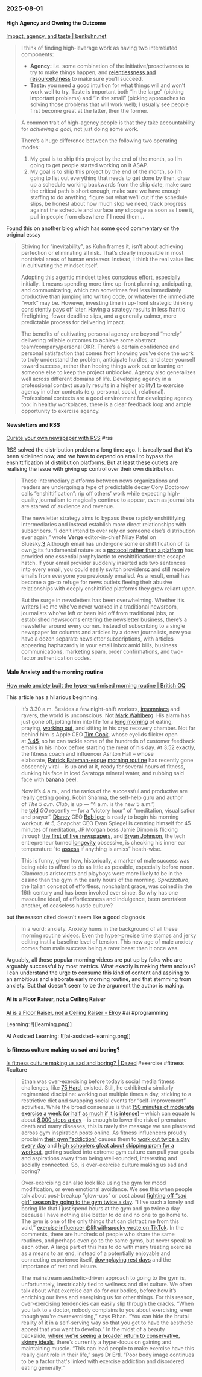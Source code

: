 ### 2025-08-01
#### High Agency and Owning the Outcome
[Impact, agency, and taste \| benkuhn.net](https://www.benkuhn.net/impact/)

> I think of finding high-leverage work as having two interrelated components:
> 
> - **Agency:** i.e. some combination of the initiative/proactiveness to try to make things happen, and [relentlessness and resourcefulness](https://paulgraham.com/relres.html) to make sure you’ll succeed.
> - **Taste:** you need a good intuition for what things will and won’t work well to try. Taste is important both “in the large” (picking important problems) and “in the small” (picking approaches to solving those problems that will work well); I usually see people first become great at the latter, then the former.

> A common trait of high-agency people is that they take accountability for _achieving a goal_, not just doing some work.
> 
> There’s a huge difference between the following two operating modes:
> 
> 1. My goal is to ship this project by the end of the month, so I’m going to get people started working on it ASAP.
> 2. My goal is to ship this project by the end of the month, so I’m going to list out everything that needs to get done by then, draw up a schedule working backwards from the ship date, make sure the critical path is short enough, make sure we have enough staffing to do anything, figure out what we’ll cut if the schedule slips, be honest about how much slop we need, track progress against the schedule and surface any slippage as soon as I see it, pull in people from elsewhere if I need them…

Found this on another blog which has some good commentary on the original essay

> Striving for “inevitability”, as Kuhn frames it, isn’t about achieving perfection or eliminating all risk. That’s clearly impossible in most nontrivial areas of human endeavor. Instead, I think the real value lies in cultivating the mindset itself.
> 
> Adopting this agentic mindset takes conscious effort, especially initially. It means spending more time up-front planning, anticipating, and communicating, which can sometimes feel less immediately productive than jumping into writing code, or whatever the immediate “work” may be. However, investing time in up-front strategic thinking consistently pays off later. Having a strategy results in less frantic firefighting, fewer deadline slips, and a generally calmer, more predictable process for delivering impact.
> 
> The benefits of cultivating personal agency are beyond “merely” delivering reliable outcomes to achieve some abstract team/company/personal OKR. There’s a certain confidence and personal satisfaction that comes from knowing you’ve done the work to truly understand the problem, anticipate hurdles, and steer yourself toward success, rather than hoping things work out or leaning on someone else to keep the project unblocked. Agency also generalizes well across different domains of life. Developing agency in a professional context usually results in a higher ability[1](https://benjamincongdon.me/feed.xml#fn:1) to exercise agency in other contexts (e.g. personal, social, relational). Professional contexts are a good environment for developing agency too: in healthy workplaces, there is a clear feedback loop and ample opportunity to exercise agency.

#### Newsletters and RSS
[Curate your own newspaper with RSS](https://www.citationneeded.news/curate-with-rss/) #rss 

RSS solved the distribution problem a long time ago. It is really sad that it's been sidelined now, and we have to depend on email to bypass the enshittification of distribution platforms. But at least these outlets are realising the issue with giving up control over their own distribution.

> These intermediary platforms between news organizations and readers are undergoing a type of predictable decay Cory Doctorow calls “enshittification”: rip off others’ work while expecting high-quality journalism to magically continue to appear, even as journalists are starved of audience and revenue.
> 
> The newsletter strategy aims to bypass these rapidly enshittifying intermediaries and instead establish more direct relationships with subscribers. “I don’t intend to ever rely on someone else’s distribution ever again,” wrote __Verge__ editor-in-chief Nilay Patel on Bluesky.[3](https://www.citationneeded.news/curate-with-rss/#reference-3) Although email has undergone some enshittification of its own,[b](https://www.citationneeded.news/curate-with-rss/#footnote-2) its fundamental nature as a [protocol rather than a platform](https://knightcolumbia.org/content/protocols-not-platforms-a-technological-approach-to-free-speech) has provided one essential prophylactic to enshittification: the escape hatch. If your email provider suddenly inserted ads two sentences into every email, you could easily switch providers[c](https://www.citationneeded.news/curate-with-rss/#footnote-3) and still receive emails from everyone you previously emailed. As a result, email has become a go-to refuge for news outlets fleeing their abusive relationships with deeply enshittified platforms they grew reliant upon.
> 
> But the surge in newsletters has been overwhelming. Whether it’s writers like me who’ve never worked in a traditional newsroom, journalists who’ve left or been laid off from traditional jobs, or established newsrooms entering the newsletter business, there’s a newsletter around every corner. Instead of subscribing to a single newspaper for columns and articles by a dozen journalists, now you have a dozen separate newsletter subscriptions, with articles appearing haphazardly in your email inbox amid bills, business communications, marketing spam, order confirmations, and two-factor authentication codes.

#### Male Anxiety and the morning routine
[How male anxiety built the hyper-optimised morning routine | British GQ](https://www.gq-magazine.co.uk/article/ashton-hall-morning-routine)

This article has a hilarious beginning.

> It’s 3.30 a.m. Besides a few night-shift workers, [insomniacs](https://www.gq-magazine.co.uk/article/sleep-deprivation-causes) and ravers, the world is unconscious. Not [Mark Wahlberg](https://www.gq-magazine.co.uk/article/mark-wahlberg-patek-philippe-cubitus-watch-2024). His alarm has just gone off, jolting him into life for a [long morning](https://www.today.com/parents/celebrity/mark-wahlberg-morning-routine-waking-up-kids-rcna118378) of eating, praying, [working out](https://www.gq-magazine.co.uk/tags/fitness), and sitting in his cryo recovery chamber. Not far behind him is Apple CEO [Tim Cook](https://www.gq-magazine.co.uk/culture/article/tim-cook-apple-interview-2023), whose eyelids flicker open at [3.45](https://themodems.com/lifestyle/the-most-successful-global-ceos-unexpected-morning-routines/), so he can tackle some of the hundreds of customer feedback emails in his inbox before starting the meat of his day. At 3.52 exactly, the fitness coach and influencer Ashton Hall – whose elaborate, [Patrick Bateman-esque](https://www.youtube.com/watch?v=RjKNbfA64EE) [morning routine](https://x.com/tipsformenx/status/1902608673022595531) has recently gone obscenely viral – is up and at it, ready for several hours of fitness, dunking his face in iced Saratoga mineral water, and rubbing said face with [banana](https://www.gq-magazine.co.uk/article/banana-artwork-explained-maurizio-cattelan-2024) peel.
> 
> Now it’s 4 a.m., and the ranks of the successful and productive are really getting going. Robin Sharma, the self-help guru and author of _The 5 a.m. Club_, is up — “4 a.m. is the new 5 a.m.”, he [told](https://www.gq-magazine.co.uk/article/robin-sharma-consistency-interview-2025) _GQ_ recently — for a “victory hour” of “meditation, visualisation and prayer”. [Disney](https://www.gq-magazine.co.uk/tags/disney-brand) CEO [Bob Iger](https://www.thetimes.com/life-style/health-fitness/article/i-joined-the-5am-club-it-was-grim-d8b6rfbwl) is ready to begin his morning workout. At 5, Snapchat CEO Evan Spiegel is centring himself for 45 minutes of meditation, JP Morgan boss Jamie Dimon is flicking through [the first of five newspapers](https://www.wsj.com/story/i-tried-some-intense-ceo-morning-routines-so-you-dont-have-to-a910bc9d), and [Bryan Johnson](https://www.gq-magazine.co.uk/article/the-science-behind-biological-age), the tech entrepreneur turned [longevity](https://www.gq-magazine.co.uk/article/exercises-for-longevity-workouts) obsessive, is checking his inner ear temperature “to [assess](https://blueprint.bryanjohnson.com/blogs/news/my-new-morning-routine) if anything is amiss” heath-wise.

> This is funny, given how, historically, a marker of male success was being able to afford to do as little as possible, especially before noon. Glamorous aristocrats and playboys were more likely to be in the casino than the gym in the early hours of the morning. _Sprezzatura_, the Italian concept of effortless, nonchalant grace, was coined in the 16th century and has been invoked ever since. So why has one masculine ideal, of effortlessness and indulgence, been overtaken another, of ceaseless hustle culture?

but the reason cited doesn't seem like a good diagnosis

> In a word: anxiety. Anxiety hums in the background of all these morning routine videos. Even the hyper-precise time stamps and jerky editing instil a baseline level of tension. This new age of male anxiety comes from male success being a rarer beast than it once was.

Arguably, all those popular morning videos are put up by folks who are arguably successful by most metrics. What exactly is making _them_ anxious? I can understand the urge to consume this kind of content and aspiring to an ambitious and elaborate early morning routine, and that stemming from anxiety. But that doesn't seem to be the argument the author is making.

#### AI is a Floor Raiser, not a Ceiling Raiser
[AI is a Floor Raiser, not a Ceiling Raiser - Elroy](https://elroy.bot/blog/2025/07/29/ai-is-a-floor-raiser-not-a-ceiling-raiser.html) #ai #programming 

Learning:
![[learning.png]]

AI Assisted Learning:
![[ai-assisted-learning.png]]

#### Is fitness culture making us sad and boring?
[Is fitness culture making us sad and boring? \| Dazed](https://www.dazeddigital.com/beauty/article/68337/1/is-over-exercise-culture-making-us-sad-and-boring-gym-fitness-social-life) #exercise #fitness #culture 

> Ethan was over-exercising before today’s social media fitness challenges, like [75 Hard](https://andyfrisella.com/pages/75hard-info?srsltid=AfmBOoqO5wmb3frXpZ_fGl4kAyTzOhF_OqXMknQuxbN3uzair93G9Zkc), existed. Still, he exhibited a similarly regimented discipline: working out multiple times a day, sticking to a restrictive diet and swapping social events for “self-improvement” activities. While the broad consensus is that [150 minutes of moderate exercise a week (or half as much if it is intense)](https://www.nytimes.com/2022/04/06/well/move/30-minutes-exercise.html) – which can equate to about [8,000 steps a day](https://www.thelancet.com/journals/lanpub/article/PIIS2468-2667%2821%2900302-9/fulltext) – is enough to lower the risk of premature death and many diseases, this is rarely the message we see plastered across gym inspiration posts online. As fitness influencers proudly proclaim [their gym “addiction”](https://www.tiktok.com/@lahadldnfitness/video/7524010466587413762) causes them to [work out twice a day every day](https://www.tiktok.com/@lucas.kth/video/7449079567886650626) and [high schoolers gloat about skipping prom for a workout](https://www.tiktok.com/@titantraster2.0/video/7500421278499671327?lang=en), getting sucked into extreme gym culture can pull your goals and aspirations away from being well-rounded, interesting and socially connected. So, is over-exercise culture making us sad and boring?

> Over-exercising can also look like using the gym for mood modification, or even emotional avoidance. We see this when people talk about post-breakup “glow-ups” or post about [fighting off “sad girl” season by going to the gym twice a day](https://www.tiktok.com/@ellasandramuse/video/7299180092222262574). “I live such a lonely and boring life that I just spend hours at the gym and go twice a day because I have nothing else better to do and no one to go home to. The gym is one of the only things that can distract me from this void,” [exercise influencer @liftwithspooky wrote on TikTok](https://www.tiktok.com/@liftwithspooky/video/7260733595843628330). In the comments, there are hundreds of people who share the same routines, and perhaps even go to the same gyms, but never speak to each other. A large part of this has to do with many treating exercise as a means to an end, instead of a potentially enjoyable and connecting experience itself, [downplaying rest days](https://www.nytimes.com/2024/07/10/well/move/rest-days-gym-fitness.html) and the importance of rest and leisure.
> 
> The mainstream aesthetic-driven approach to going to the gym is, unfortunately, inextricably tied to wellness and diet culture. We often talk about what exercise can do for our bodies, before how it’s enriching our lives and energising us for other things. For this reason, over-exercising tendencies can easily slip through the cracks. “When you talk to a doctor, nobody complains to you about exercising, even though you're overexercising,” says Ethan. “You can hide the brutal reality of it in a self-serving way so that you get to have the aesthetic appeal that you want to develop.” In the midst of a beauty backslide, [where we’re seeing a broader return to conservative, skinny ideals](https://www.dazeddigital.com/beauty/article/66958/1/beauty-backslide-how-the-pendulum-swung-back-to-thinness-and-conservatism), there’s currently a hyper-focus on gaining and maintaining muscle. “This can lead people to make exercise have this really giant role in their life,” says Dr Ertl. “Poor body image continues to be a factor that's linked with exercise addiction and disordered eating generally.”